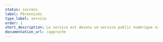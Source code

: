 ```yaml
---
status: success
label: Pérennisés
type_label: service
order: 1
short_description: Le service est devenu un service public numérique national disponible pour tous
documentation_url: /approche
---
```

